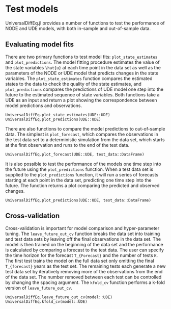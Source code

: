 # Test models

UniversalDiffEq.jl provides a number of functions to test the performance of NODE and UDE models, with both in-sample and out-of-sample data. 

## Evaluating model fits

There are two primary functions to test model fits: `plot_state_estimates` and `plot_predictions`. The model fitting procedure estimates the value of the state variables ``\hat{u}`` at each time point in the data set as well as the parameters of the NODE or UDE model that predicts changes in the state variables. The `plot_state_estimates` function compares the estimated states to the data to check the quality of the state estimates, and `plot_predictions` compares the predictions of UDE model one step into the future to the estimated sequence of state variables. Both functions take a UDE as an input and return a plot showing the correspondence between model predictions and observations. 

```@docs
UniversalDiffEq.plot_state_estimates(UDE::UDE)
UniversalDiffEq.plot_predictions(UDE::UDE)
```

There are also functions to compare the model predictions to out-of-sample data. The simplest is `plot_forecast`, which compares the observations in the test data set to a deterministic simulation from the data set, which starts at the first observation and runs to the end of the test data. 

```@docs
UniversalDiffEq.plot_forecast(UDE::UDE, test_data::DataFrame)
```

It is also possible to test the performance of the models one time step into the future using the `plot_predictions` function. When a test data set is supplied to the `plot_predictions` function, it will run a series of forecasts starting at each point in the data set, predicting one time step into the future. The function returns a plot comparing the predicted and observed changes.

```@docs
UniversalDiffEq.plot_predictions(UDE::UDE, test_data::DataFrame)
```

## Cross-validation

Cross-validation is important for model comparison and hyper-parameter tuning. The `leave_future_out_cv` function breaks the data set into training and test data sets by leaving off the final observations in the data set. The model is then trained on the beginning of the data set and the performance is calculated by comparing a forecast to the test data. The user can specify the time horizon for the forecast ``T_{Forecast}`` and the number of tests ``K``. The first test trains the model on the full data set only omitting the final ``T_{forecast}`` years as the test set. The remaining tests each generate a new test data set by iteratively removing more of the observations from the end of the data set. The number removed between each test can be controlled by changing the spacing argument. The `kfold_cv` function performs a k-fold version of `leave_future_out_cv`.


```@docs
UniversalDiffEq.leave_future_out_cv(model::UDE)
UniversalDiffEq.kfold_cv(model::UDE)
```

